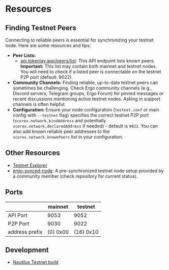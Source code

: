 
# Resources

## Finding Testnet Peers

Connecting to reliable peers is essential for synchronizing your testnet node. Here are some resources and tips:

*   **Peer Lists:**
    *   [api.tokenjay.app/peers/list](https://api.tokenjay.app/peers/list): This API endpoint lists known peers. **Important:** This list may contain both mainnet and testnet nodes. You will need to check if a listed peer is connectable on the testnet P2P port (default: 9022).
*   **Community Channels:** Finding reliable, up-to-date testnet peers can sometimes be challenging. Check Ergo community channels (e.g., Discord servers, Telegram groups, Ergo Forum) for pinned messages or recent discussions mentioning active testnet nodes. Asking in support channels is often helpful.
*   **Configuration:** Ensure your node configuration (`testnet.conf` or main config with `--testnet` flag) specifies the correct testnet P2P port (`scorex.network.bindAddress` and potentially `scorex.network.declaredAddress` if needed) - default is `9022`. You can also add known reliable peer addresses to the `scorex.network.knownPeers` list in your configuration.

## Other Resources

*   [Testnet Explorer](https://testnet.ergoplatform.com/)
*   [ergo-synced-node](https://github.com/mgpai22/ergo-synced-node#ergo-testnet-node-setup): A pre-synchronized testnet node setup provided by a community member (check repository for current status).

## Ports

|                | mainnet  | testnet   |
|----------------|----------|-----------|
| API Port       | 9053     | 9052      | 
| P2P Port       | 9030     | 9022      |
| address prefix | (0) 0x00 | (16) 0x10 |


## Development 

- [Nautilus Testnet build](https://github.com/capt-nemo429/nautilus-wallet#testnet)
